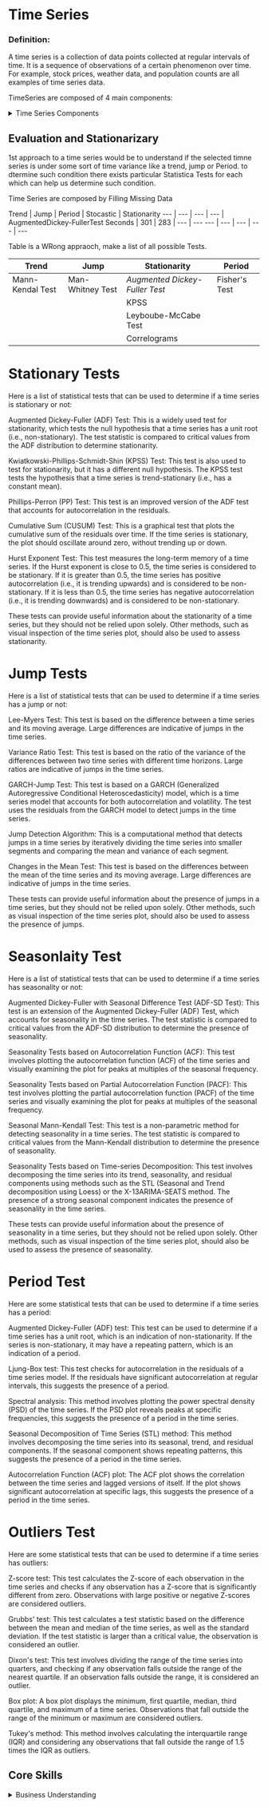 # Time Series

### Definition: 
A time series is a collection of data points collected at regular intervals of time. It is a sequence of observations of a certain phenomenon over time. For example, stock prices, weather data, and population counts are all examples of time series data.

TimeSeries are composed of 4 main components: 

<details>
<summary> Time Series Components </summary>

|Concept|Explnation|Details|
|---|---|---|
|T - Trend   ( Time Variant )|Caused by long term changes in series statistical parameters such as means|---|
|J - Jump    ( Time Variant )|Edivend short term changes in the dataset, whcih can be determine if significant by tests. |---|
| P - Period  ( Time Variant )|Appear in series due to regular and oscillating changes with relatively constant time distances. |---|
|S - Stochastics Terms ( Time Invariant )|---|---|
</details>


## Evaluation and Stationarizary 

1st approach to a time series would be to understand if the selected timne series is under some sort of time variance like a trend, jump or Period. to dtermine such condition there exists particular Statistica Tests for each which can help us determine such condition. 

Time Series are composed by Filling Missing Data

Trend | Jump  | Period | Stocastic | Stationarity
--- | --- | --- | --- | AugmentedDickey-FullerTest
Seconds | 301 | 283 | --- | ---
--- | --- | --- | --- | ---

Table is a WRong appraoch, make a list of all possible Tests. 


| Trend         | Jump     | Stationarity | Period |
|--------------|-----------|------------|----------|
| Mann-Kendal Test | Man-Whitney Test      | *Augmented Dickey-Fuller Test*  | Fisher's Test | 
|     |  | KPSS       |  | 
|       | | Leyboube-McCabe Test       |  | 
|       |  | Correlograms        |  | 

# Stationary Tests

Here is a list of statistical tests that can be used to determine if a time series is stationary or not:

Augmented Dickey-Fuller (ADF) Test: This is a widely used test for stationarity, which tests the null hypothesis that a time series has a unit root (i.e., non-stationary). The test statistic is compared to critical values from the ADF distribution to determine stationarity.

Kwiatkowski-Phillips-Schmidt-Shin (KPSS) Test: This test is also used to test for stationarity, but it has a different null hypothesis. The KPSS test tests the hypothesis that a time series is trend-stationary (i.e., has a constant mean).

Phillips-Perron (PP) Test: This test is an improved version of the ADF test that accounts for autocorrelation in the residuals.

Cumulative Sum (CUSUM) Test: This is a graphical test that plots the cumulative sum of the residuals over time. If the time series is stationary, the plot should oscillate around zero, without trending up or down.

Hurst Exponent Test: This test measures the long-term memory of a time series. If the Hurst exponent is close to 0.5, the time series is considered to be stationary. If it is greater than 0.5, the time series has positive autocorrelation (i.e., it is trending upwards) and is considered to be non-stationary. If it is less than 0.5, the time series has negative autocorrelation (i.e., it is trending downwards) and is considered to be non-stationary.

These tests can provide useful information about the stationarity of a time series, but they should not be relied upon solely. Other methods, such as visual inspection of the time series plot, should also be used to assess stationarity.

# Jump Tests

Here is a list of statistical tests that can be used to determine if a time series has a jump or not:

Lee-Myers Test: This test is based on the difference between a time series and its moving average. Large differences are indicative of jumps in the time series.

Variance Ratio Test: This test is based on the ratio of the variance of the differences between two time series with different time horizons. Large ratios are indicative of jumps in the time series.

GARCH-Jump Test: This test is based on a GARCH (Generalized Autoregressive Conditional Heteroscedasticity) model, which is a time series model that accounts for both autocorrelation and volatility. The test uses the residuals from the GARCH model to detect jumps in the time series.

Jump Detection Algorithm: This is a computational method that detects jumps in a time series by iteratively dividing the time series into smaller segments and comparing the mean and variance of each segment.

Changes in the Mean Test: This test is based on the differences between the mean of the time series and its moving average. Large differences are indicative of jumps in the time series.

These tests can provide useful information about the presence of jumps in a time series, but they should not be relied upon solely. Other methods, such as visual inspection of the time series plot, should also be used to assess the presence of jumps.

# Seasonlaity Test

Here is a list of statistical tests that can be used to determine if a time series has seasonality or not:

Augmented Dickey-Fuller with Seasonal Difference Test (ADF-SD Test): This test is an extension of the Augmented Dickey-Fuller (ADF) Test, which accounts for seasonality in the time series. The test statistic is compared to critical values from the ADF-SD distribution to determine the presence of seasonality.

Seasonality Tests based on Autocorrelation Function (ACF): This test involves plotting the autocorrelation function (ACF) of the time series and visually examining the plot for peaks at multiples of the seasonal frequency.

Seasonality Tests based on Partial Autocorrelation Function (PACF): This test involves plotting the partial autocorrelation function (PACF) of the time series and visually examining the plot for peaks at multiples of the seasonal frequency.

Seasonal Mann-Kendall Test: This test is a non-parametric method for detecting seasonality in a time series. The test statistic is compared to critical values from the Mann-Kendall distribution to determine the presence of seasonality.

Seasonality Tests based on Time-series Decomposition: This test involves decomposing the time series into its trend, seasonality, and residual components using methods such as the STL (Seasonal and Trend decomposition using Loess) or the X-13ARIMA-SEATS method. The presence of a strong seasonal component indicates the presence of seasonality in the time series.

These tests can provide useful information about the presence of seasonality in a time series, but they should not be relied upon solely. Other methods, such as visual inspection of the time series plot, should also be used to assess the presence of seasonality.

# Period Test

Here are some statistical tests that can be used to determine if a time series has a period:

Augmented Dickey-Fuller (ADF) test: This test can be used to determine if a time series has a unit root, which is an indication of non-stationarity. If the series is non-stationary, it may have a repeating pattern, which is an indication of a period.

Ljung-Box test: This test checks for autocorrelation in the residuals of a time series model. If the residuals have significant autocorrelation at regular intervals, this suggests the presence of a period.

Spectral analysis: This method involves plotting the power spectral density (PSD) of the time series. If the PSD plot reveals peaks at specific frequencies, this suggests the presence of a period in the time series.

Seasonal Decomposition of Time Series (STL) method: This method involves decomposing the time series into its seasonal, trend, and residual components. If the seasonal component shows repeating patterns, this suggests the presence of a period in the time series.

Autocorrelation Function (ACF) plot: The ACF plot shows the correlation between the time series and lagged versions of itself. If the plot shows significant autocorrelation at specific lags, this suggests the presence of a period in the time series.

# Outliers Test

Here are some statistical tests that can be used to determine if a time series has outliers:

Z-score test: This test calculates the Z-score of each observation in the time series and checks if any observation has a Z-score that is significantly different from zero. Observations with large positive or negative Z-scores are considered outliers.

Grubbs' test: This test calculates a test statistic based on the difference between the mean and median of the time series, as well as the standard deviation. If the test statistic is larger than a critical value, the observation is considered an outlier.

Dixon's test: This test involves dividing the range of the time series into quarters, and checking if any observation falls outside the range of the nearest quartile. If an observation falls outside the range, it is considered an outlier.

Box plot: A box plot displays the minimum, first quartile, median, third quartile, and maximum of a time series. Observations that fall outside the range of the minimum or maximum are considered outliers.

Tukey's method: This method involves calculating the interquartile range (IQR) and considering any observations that fall outside the range of 1.5 times the IQR as outliers.


## Core Skills

<details>
<summary>Business Understanding</summary>

|Concept|Resource|Done|
|---|---|---|
||[Book: Delivering Happiness](https://www.amazon.com/Delivering-Happiness-Profits-Passion-Purpose/dp/0446576220)|✓|

</details>

